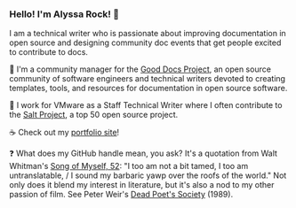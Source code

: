 ### Hello! I'm Alyssa Rock! 👋

I am a technical writer who is passionate about improving documentation in open source and designing community doc events that get people excited to contribute to docs.

🐙 I'm a community manager for the [Good Docs Project](https://thegooddocsproject.dev/), an open source community of software engineers and technical writers devoted to creating templates, tools, and resources for documentation in open source software.

📯 I work for VMware as a Staff Technical Writer where I often contribute to the [Salt Project](https://github.com/saltstack/salt), a top 50 open source project.

☕ Check out my [portfolio site](https://alyssarock.pro/)!

:question: What does my GitHub handle mean, you ask? It's a quotation from Walt Whitman's [Song of Myself, 52](https://poets.org/poem/song-myself-52): "I too am not a bit tamed, I too am untranslatable, / I sound my barbaric yawp over the roofs of the world." Not only does it blend my interest in literature, but it's also a nod to my other passion of film. See Peter Weir's [Dead Poet's Society](https://www.youtube.com/watch?v=S6xyHna-NuM&ab_channel=PiecesOfStories) (1989).
